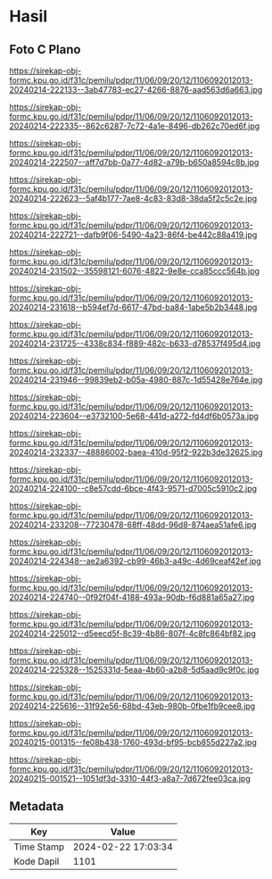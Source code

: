 # Hasil

## Foto C Plano

https://sirekap-obj-formc.kpu.go.id/f31c/pemilu/pdpr/11/06/09/20/12/1106092012013-20240214-222133--3ab47783-ec27-4266-8876-aad563d6a663.jpg

https://sirekap-obj-formc.kpu.go.id/f31c/pemilu/pdpr/11/06/09/20/12/1106092012013-20240214-222335--862c6287-7c72-4a1e-8496-db262c70ed6f.jpg

https://sirekap-obj-formc.kpu.go.id/f31c/pemilu/pdpr/11/06/09/20/12/1106092012013-20240214-222507--aff7d7bb-0a77-4d82-a79b-b650a8594c8b.jpg

https://sirekap-obj-formc.kpu.go.id/f31c/pemilu/pdpr/11/06/09/20/12/1106092012013-20240214-222623--5af4b177-7ae8-4c83-83d8-38da5f2c5c2e.jpg

https://sirekap-obj-formc.kpu.go.id/f31c/pemilu/pdpr/11/06/09/20/12/1106092012013-20240214-222721--dafb9f06-5490-4a23-86f4-be442c88a419.jpg

https://sirekap-obj-formc.kpu.go.id/f31c/pemilu/pdpr/11/06/09/20/12/1106092012013-20240214-231502--35598121-6076-4822-9e8e-cca85ccc564b.jpg

https://sirekap-obj-formc.kpu.go.id/f31c/pemilu/pdpr/11/06/09/20/12/1106092012013-20240214-231618--b594ef7d-6617-47bd-ba84-1abe5b2b3448.jpg

https://sirekap-obj-formc.kpu.go.id/f31c/pemilu/pdpr/11/06/09/20/12/1106092012013-20240214-231725--4338c834-f889-482c-b633-d78537f495d4.jpg

https://sirekap-obj-formc.kpu.go.id/f31c/pemilu/pdpr/11/06/09/20/12/1106092012013-20240214-231946--99839eb2-b05a-4980-887c-1d55428e764e.jpg

https://sirekap-obj-formc.kpu.go.id/f31c/pemilu/pdpr/11/06/09/20/12/1106092012013-20240214-223604--e3732100-5e68-441d-a272-fd4df6b0573a.jpg

https://sirekap-obj-formc.kpu.go.id/f31c/pemilu/pdpr/11/06/09/20/12/1106092012013-20240214-232337--48886002-baea-410d-95f2-922b3de32625.jpg

https://sirekap-obj-formc.kpu.go.id/f31c/pemilu/pdpr/11/06/09/20/12/1106092012013-20240214-224100--c8e57cdd-6bce-4f43-9571-d7005c5910c2.jpg

https://sirekap-obj-formc.kpu.go.id/f31c/pemilu/pdpr/11/06/09/20/12/1106092012013-20240214-233208--77230478-68ff-48dd-96d8-874aea51afe6.jpg

https://sirekap-obj-formc.kpu.go.id/f31c/pemilu/pdpr/11/06/09/20/12/1106092012013-20240214-224348--ae2a6392-cb99-46b3-a49c-4d69ceaf42ef.jpg

https://sirekap-obj-formc.kpu.go.id/f31c/pemilu/pdpr/11/06/09/20/12/1106092012013-20240214-224740--0f92f04f-4188-493a-90db-f6d881a65a27.jpg

https://sirekap-obj-formc.kpu.go.id/f31c/pemilu/pdpr/11/06/09/20/12/1106092012013-20240214-225012--d5eecd5f-8c39-4b86-807f-4c8fc864bf82.jpg

https://sirekap-obj-formc.kpu.go.id/f31c/pemilu/pdpr/11/06/09/20/12/1106092012013-20240214-225328--1525331d-5eaa-4b60-a2b8-5d5aad9c9f0c.jpg

https://sirekap-obj-formc.kpu.go.id/f31c/pemilu/pdpr/11/06/09/20/12/1106092012013-20240214-225616--31f92e56-68bd-43eb-980b-0fbe1fb9cee8.jpg

https://sirekap-obj-formc.kpu.go.id/f31c/pemilu/pdpr/11/06/09/20/12/1106092012013-20240215-001315--fe08b438-1760-493d-bf95-bcb855d227a2.jpg

https://sirekap-obj-formc.kpu.go.id/f31c/pemilu/pdpr/11/06/09/20/12/1106092012013-20240215-001521--1051df3d-3310-44f3-a8a7-7d672fee03ca.jpg


## Metadata

| Key        | Value               |
| ---------- | ------------------- |
| Time Stamp | 2024-02-22 17:03:34 |
| Kode Dapil | 1101                |




